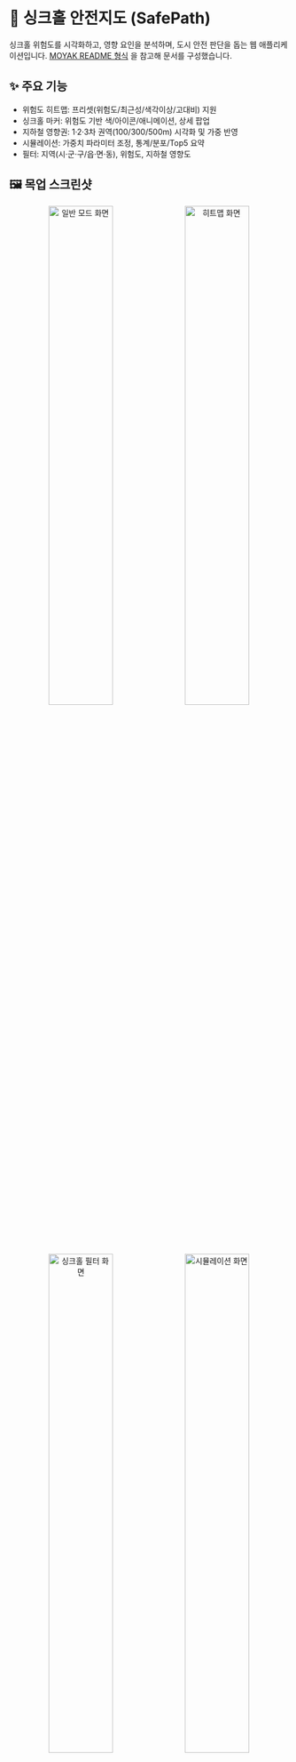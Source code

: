 # 🚧 싱크홀 안전지도 (SafePath)

싱크홀 위험도를 시각화하고, 영향 요인을 분석하며, 도시 안전 판단을 돕는
웹 애플리케이션입니다. [MOYAK README 형식](https://github.com/nara9yo/moyak)
을 참고해 문서를 구성했습니다.

## ✨ 주요 기능

- 위험도 히트맵: 프리셋(위험도/최근성/색각이상/고대비) 지원
- 싱크홀 마커: 위험도 기반 색/아이콘/애니메이션, 상세 팝업
- 지하철 영향권: 1·2·3차 권역(100/300/500m) 시각화 및 가중 반영
- 시뮬레이션: 가중치 파라미터 조정, 통계/분포/Top5 요약
- 필터: 지역(시·군·구/읍·면·동), 위험도, 지하철 영향도

## 🖼️ 목업 스크린샷

<p align="center">
  <img src="https://github.com/user-attachments/assets/a4f53089-c604-4002-bff2-152d6312bcd9" alt="일반 모드 화면" width="48%" />
  <img src="https://github.com/user-attachments/assets/d2907593-da1c-43fb-9c79-1a87dbdeb190" alt="히트맵 화면" width="48%" />
</p>
<p align="center">
  <img src="https://github.com/user-attachments/assets/4b6cd6de-213d-41ca-bd5c-ade1d2010cb8" alt="싱크홀 필터 화면" width="48%" />
  <img src="https://github.com/user-attachments/assets/00078520-b2ab-41d4-baa6-0e6756ecad63" alt="시뮬레이션 화면" width="48%" />
</p>

## 🧱 아키텍처 개요

- Frontend: React 18, 네이버 지도 Web API v3
- Server: 없음 (정적 호스팅, 클라이언트 단독)
- Data: `public/sago.csv`(사고), `public/subway.csv`(지하철)
- 배포: GitHub Pages (정적 빌드 배포)

## 📢 운영 공지: 공공데이터 API 일시 중단 및 전환 계획

- 현재: 국가정보자원관리원 화재로 공공데이터 API가 정상 제공되지 않아
  정적 CSV(`public/sago.csv`, `public/subway.csv`) 기반으로 서비스를 운영합니다.
- 복구 후 계획: 공공데이터 API 연계를 통해 정기(또는 준실시간) 동기화로
  최신 자료를 반영할 예정입니다.
- 안전장치(계획): API 장애 시 자동 정적 CSV 폴백, 지수 백오프 재시도,
  호출 제한 준수, 기본 캐시 활용.
- 환경변수(계획):
  - `REACT_APP_USE_REALTIME` = `true|false` (실시간 모드 토글)
  - `REACT_APP_PUBLIC_API_BASE_URL` = 공공데이터 API Base URL
  - `REACT_APP_PUBLIC_API_KEY` = 발급받은 API 키
- 로드맵: v0.1 정적 데이터 → v0.3 실시간(가능 시) 전환

## 📦 프로젝트 구조

```
src/
  components/     # 지도/필터/범례/시뮬레이션/도움말 UI
  utils/          # 상수/팔레트/분석기(싱크홀/지하철/시뮬)
  App.js          # CSV 로드→가중치→필터→표시 파이프라인
  index.js        # React DOM 부트스트랩
public/
  sago.csv        # 싱크홀 데이터
  subway.csv      # 지하철 노선/역 데이터
```

## 🔑 환경 변수

- `REACT_APP_NAVER_MAPS_CLIENT_ID`: 네이버 지도 API 키
- 설정 예시: `.env.example` → `.env.local` 복사 후 값 채움

## 🛠 실행 방법 (Windows)

1) 의존성 설치
```
npm install
```

2) 환경변수 설정
```
cp env.example .env.local
# .env.local 내 키 설정
REACT_APP_NAVER_MAPS_CLIENT_ID=your_ncp_key_id
```

3) 프로덕션 빌드/배포
```
npm run build
npm run deploy
```

## 🧮 분석 로직 하이라이트

- 클러스터링: 10m 반경 근접 점 통합, 발생횟수/규모/피해/최근성/반복 반영
- 지하철 가중치: 거리권역별 선형보간(100/300/500m)
- 등급/스타일: 전역 상수 기반 일관성 유지(색/아이콘/크기/펄스)

## 🧩 브랜치 전략

- main: 배포 브랜치
- dev: 개발 브랜치
- feature/*: 기능 개발
- hotfix/*: 긴급 수정

## 🧰 문제 해결

1) 지도 API 키 경고
- 증상: "네이버 지도 API 키가 설정되지 않았습니다" 알림
- 조치: `.env.local`에 키 설정 후 재실행

2) CSV 한글 깨짐
- 조치: UTF-8 실패 시 EUC-KR 디코딩 폴백 적용(내장됨)

3) 포트 충돌
- 개발 서버(CRA): 3000
- 사용 중 프로세스 종료 후 재시작

## 🔒 보안

- 환경변수로 API 키 관리(.env.local, Git 미추적)
- 사용자 입력 미사용(지도 UI 중심), XSS 방지 기본 원칙 준수

## ⚡ 성능 최적화

- 지도 이동/줌 중 히트맵 임시 해제로 렌더 최적화
- 등급/팔레트/색상 계산 유틸 재사용으로 중복 최소화

